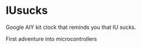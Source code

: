 # IUsucks
Google AIY kit clock that reminds you that IU sucks.

First adventure into microcontrollers
